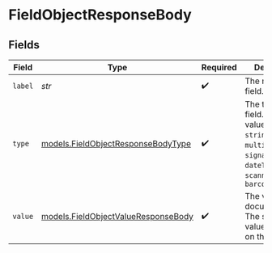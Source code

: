 # FieldObjectResponseBody


## Fields

| Field                                                                                                                                  | Type                                                                                                                                   | Required                                                                                                                               | Description                                                                                                                            | Example                                                                                                                                |
| -------------------------------------------------------------------------------------------------------------------------------------- | -------------------------------------------------------------------------------------------------------------------------------------- | -------------------------------------------------------------------------------------------------------------------------------------- | -------------------------------------------------------------------------------------------------------------------------------------- | -------------------------------------------------------------------------------------------------------------------------------------- |
| `label`                                                                                                                                | *str*                                                                                                                                  | :heavy_check_mark:                                                                                                                     | The name of the field.                                                                                                                 | Load weight                                                                                                                            |
| `type`                                                                                                                                 | [models.FieldObjectResponseBodyType](../models/fieldobjectresponsebodytype.md)                                                         | :heavy_check_mark:                                                                                                                     | The type of field.  Valid values: `photo`, `string`, `number`, `multipleChoice`, `signature`, `dateTime`, `scannedDocument`, `barcode` | photo                                                                                                                                  |
| `value`                                                                                                                                | [models.FieldObjectValueResponseBody](../models/fieldobjectvalueresponsebody.md)                                                       | :heavy_check_mark:                                                                                                                     | The value of the document field. The shape of value depends on the type.                                                               |                                                                                                                                        |